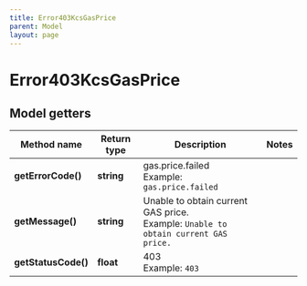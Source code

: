 ```yaml
---
title: Error403KcsGasPrice
parent: Model
layout: page
---
```


# Error403KcsGasPrice

## Model getters

Method name | Return type | Description | Notes
------------ | ------------- | ------------- | -------------
**getErrorCode()** | **string** | gas.price.failed <br>Example: `gas.price.failed` |
**getMessage()** | **string** | Unable to obtain current GAS price. <br>Example: `Unable to obtain current GAS price.` |
**getStatusCode()** | **float** | 403 <br>Example: `403` |

